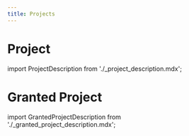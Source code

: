 ```yaml
---
title: Projects
---
```


# Project

import ProjectDescription from './_project_description.mdx';

<ProjectDescription name="ProjectDescription" />


# Granted Project

import GrantedProjectDescription from './_granted_project_description.mdx';

<GrantedProjectDescription name="GrantedProjectDescription" />